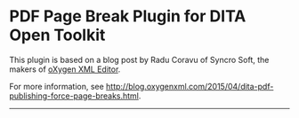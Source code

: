 # PDF Page Break Plugin for DITA Open Toolkit

This plugin is based on a blog post by Radu Coravu of Syncro Soft, the makers of [oXygen XML Editor][1].

For more information, see <http://blog.oxygenxml.com/2015/04/dita-pdf-publishing-force-page-breaks.html>.

---

[1]:    [http://www.oxygenxml.com/]

